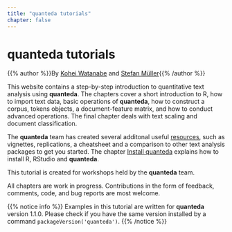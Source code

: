 ```yaml
---
title: "quanteda tutorials"
chapter: false
---
```

# quanteda tutorials

{{% author %}}By [Kohei Watanabe](http://koheiw.net) and [Stefan Müller](http://muellerstefan.net){{% /author %}} 

This website contains a step-by-step introduction to quantitative text analysis using **quanteda**. The chapters cover a short introduction to R, how to import text data, basic operations of **quanteda**, how to construct a corpus, tokens objects, a document-feature matrix, and how to conduct advanced operations. The final chapter deals with text scaling and document classification.

The **quanteda** team has created several additonal useful [resources](http://quanteda.io/help/), such as vignettes, replications, a cheatsheet and a comparison to other text analysis packages to get you started. The chapter [Install quanteda](introduction/install) explains how to install R, RStudio and **quanteda**.

This tutorial is created for workshops held by the **quanteda** team.

All chapters are work in progress. Contributions in the form of feedback, comments, code, and bug reports are most welcome.

{{% notice info %}}
Examples in this tutorial are written for **quanteda** version 1.1.0. Please check if you have the same version installed by a command `packageVersion('quanteda')`. 
{{% /notice %}}
